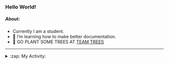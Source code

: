 ### Hello World!

##### About:
- Currently I am a student.
- 🌱 I’m learning how to make better documentation.
- 🌱 GO PLANT SOME TREES AT [TEAM TREES](https://teamtrees.org/)

---
<details>
  <summary>:zap: My Activity:</summary>
  
<!--START_SECTION:waka-->
![Code Time](http://img.shields.io/badge/Code%20Time-989%20hrs%2026%20mins-blue)

**I'm a Night 🦉** 

```text
🌞 Morning    91 commits     ███░░░░░░░░░░░░░░░░░░░░░░   13.0% 
🌆 Daytime    153 commits    █████░░░░░░░░░░░░░░░░░░░░   21.86% 
🌃 Evening    209 commits    ███████░░░░░░░░░░░░░░░░░░   29.86% 
🌙 Night      247 commits    ████████░░░░░░░░░░░░░░░░░   35.29%

```
📅 **I'm Most Productive on Tuesday** 

```text
Monday       92 commits     ███░░░░░░░░░░░░░░░░░░░░░░   13.14% 
Tuesday      162 commits    █████░░░░░░░░░░░░░░░░░░░░   23.14% 
Wednesday    70 commits     ██░░░░░░░░░░░░░░░░░░░░░░░   10.0% 
Thursday     98 commits     ███░░░░░░░░░░░░░░░░░░░░░░   14.0% 
Friday       100 commits    ███░░░░░░░░░░░░░░░░░░░░░░   14.29% 
Saturday     75 commits     ██░░░░░░░░░░░░░░░░░░░░░░░   10.71% 
Sunday       103 commits    ███░░░░░░░░░░░░░░░░░░░░░░   14.71%

```


📊 **This Week I Spent My Time On** 

```text
🔥 Editors: 
VS Code                  31 mins             █████████████████████████   100.0%

🐱‍💻 Projects: 
PraiseDemo               31 mins             █████████████████████████   100.0%

```


 Last Updated on 31/12/2022 02:19:13 UTC
<!--END_SECTION:waka-->
</details>
